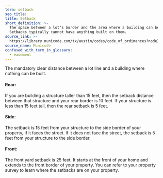 ```yaml
---
term: setback
seo_title:
title: Setback
short_definition: >-
  The space between a lot's border and the area where a building can be built.
  Setbacks typically cannot have anything built on them.
source_link: >-
  https://library.municode.com/tx/austin/codes/code_of_ordinances?nodeId=TIT25LADE_CH25-2ZO_SUBCHAPTER_FREDECOST_ART2DEST_S2.3FRYASE
source_name: Municode
confused_with_term_in_glossary:
  - easement
---
```


The mandatory clear distance between a lot line and a building where nothing can be built.

#### Rear:

If you are building a structure taller than 15 feet, then the setback distance between that structure and your rear border is 10 feet. If your structure is less than 15 feet tall, then the rear setback is 5 feet.

#### Side:

The setback is 15 feet from your structure to the side border of your property, if it faces the street. If it does not face the street, the setback is 5 feet from your structure to the side border.

#### Front:

The front yard setback is 25 feet. It starts at the front of your home and extends to the front border of your property. You can refer to your property survey to learn where the setbacks are on your property.

&nbsp;
